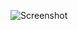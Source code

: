 ![Screenshot](https://raw.githubusercontent.com/Cryakl/Ultimate-RAT-Collection/refs/heads/main/DeathRat/Death%20RAT%20v0.7/Screenshot.png)
